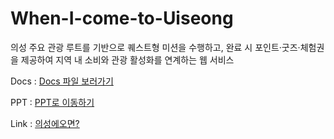 # When-I-come-to-Uiseong
의성 주요 관광 루트를 기반으로 퀘스트형 미션을 수행하고, 
완료 시 포인트·굿즈·체험권을 제공하여 지역 내 소비와 관광 활성화를 연계하는 웹 서비스

Docs : [Docs 파일 보러가기](https://docs.google.com/document/d/1kTuHlKpWS8xf1VJ5Op5pyL_UT6kLTs1ek-BydFR0V-k/edit?tab=t.0)

PPT : [PPT로 이동하기](https://docs.google.com/presentation/d/1otUCv3fkQqHHIzPD3u4HmQFCyfNN2Q_kGAKhXva1r9k/edit?usp=sharing)

Link : [의성에오면?](https://uiseong.netlify.app/)
